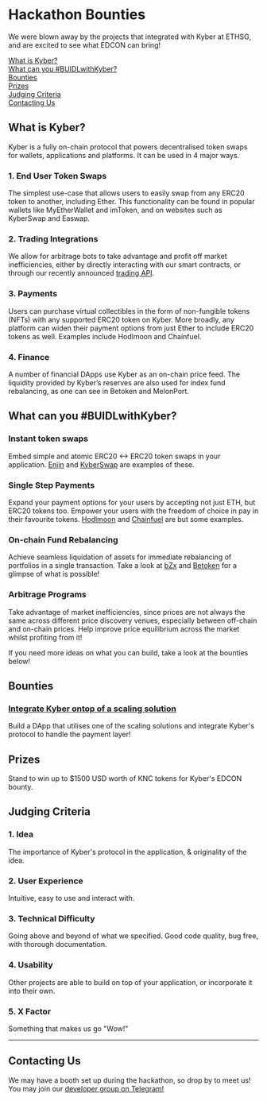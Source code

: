# Hackathon Bounties
We were blown away by the projects that integrated with Kyber at ETHSG, and are excited to see what EDCON can bring!

<!-- Table Of Contents-->
[What is Kyber?](#what-is-kyber)<br>
[What can you #BUIDLwithKyber?](#what-can-you-buidlwithkyber)<br>
[Bounties](#bounties)<br>
[Prizes](#prizes)<br>
[Judging Criteria](#judging-criteria)<br>
[Contacting Us](#contacting-us)

## What is Kyber?
Kyber is a fully on-chain protocol that powers decentralised token swaps for wallets, applications and platforms. It can be used in 4 major ways.

### 1. End User Token Swaps
The simplest use-case that allows users to easily swap from any ERC20 token to another, including Ether. This functionality can be found in popular wallets like MyEtherWallet and imToken, and on websites such as KyberSwap and Easwap.

### 2. Trading Integrations
We allow for arbitrage bots to take advantage and profit off market inefficiencies, either by directly interacting with our smart contracts, or through our recently announced [trading API](https://blog.kyber.network/introducing-the-kyber-trading-api-b30550645b74).

### 3. Payments
Users can purchase virtual collectibles in the form of non-fungible tokens (NFTs) with any supported ERC20 token on Kyber. More broadly, any platform can widen their payment options from just Ether to include ERC20 tokens as well. Examples include Hodlmoon and Chainfuel.

### 4. Finance
A number of financial DApps use Kyber as an on-chain price feed. The liquidity provided by Kyber’s reserves are also used for index fund rebalancing, as one can see in Betoken and MelonPort.


## What can you #BUIDLwithKyber?

### Instant token swaps
Embed simple and atomic ERC20 <-> ERC20 token swaps in your application. [Enjin](https://blog.kyber.network/enjin-wallet-integrates-kyber-to-enable-in-wallet-token-swaps-476a08f9bf9a) and [KyberSwap](https://kyberswap.com/swap/eth-knc) are examples of these.

### Single Step Payments
Expand your payment options for your users by accepting not just ETH, but ERC20 tokens too. Empower your users with the freedom of choice in pay in their favourite tokens. [Hodlmoon](https://blog.kyber.network/hodlmoon-to-integrate-kybers-woocommerce-plugin-and-accept-token-payments-6baeda65c10e) and [Chainfuel](https://www.chainfuel.com/blog/chainfuel-integrates-kyberwidget-to-accept-erc20-tokens-for-telegram-community-management-automation) are but some examples.

### On-chain Fund Rebalancing
Achieve seamless liquidation of assets for immediate rebalancing of portfolios in a single transaction. Take a look at [bZx](https://medium.com/@b0xNet/kyber-bzx-b6f5330289a6) and [Betoken](https://medium.com/betoken/6-primordial-reasons-to-build-a-decentralized-hedge-fund-with-kyber-1bbb3ed6a4d9) for a glimpse of what is possible!

### Arbitrage Programs
Take advantage of market inefficiencies, since prices are not always the same across different price discovery venues, especially between off-chain and on-chain prices. Help improve price equilibrium across the market whilst profiting from it!

If you need more ideas on what you can build, take a look at the bounties below!

## Bounties
### [Integrate Kyber ontop of a scaling solution](https://github.com/KyberNetwork/hackathon-bounties/issues/15)
Build a DApp that utilises one of the scaling solutions and integrate Kyber's protocol to handle the payment layer!

## Prizes
Stand to win up to $1500 USD worth of KNC tokens for Kyber's EDCON bounty.

## Judging Criteria
### 1. Idea
The importance of Kyber's protocol in the application, & originality of the idea.

### 2. User Experience
Intuitive, easy to use and interact with.

### 3. Technical Difficulty
Going above and beyond of what we specified. Good code quality, bug free, with thorough documentation.

### 4. Usability
Other projects are able to build on top of your application, or incorporate it into their own.

### 5. X Factor
Something that makes us go "Wow!"

---

## Contacting Us
We may have a booth set up during the hackathon, so drop by to meet us!
You may join our [developer group on Telegram!](https://t.me/kyberdeveloper)
